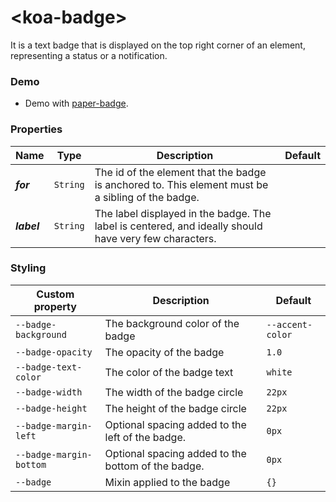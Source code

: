 # &lt;koa-badge&gt;

It is a text badge that is displayed on the top right corner of an element, representing a status or a notification.

### Demo

* Demo with [paper-badge](https://elements.polymer-project.org/elements/paper-badge?view=demo).

### Properties

Name | Type | Description | Default
-----|------|-------------|--------
***for*** | `String` | The id of the element that the badge is anchored to. This element must be a sibling of the badge. |
***label*** | `String` | The label displayed in the badge. The label is centered, and ideally should have very few characters. |

### Styling

Custom property | Description | Default
----------------|-------------|--------
`--badge-background` | The background color of the badge | `--accent-color`
`--badge-opacity` | The opacity of the badge | `1.0`
`--badge-text-color` | The color of the badge text | `white`
`--badge-width` | The width of the badge circle | `22px`
`--badge-height` | The height of the badge circle | `22px`
`--badge-margin-left` | Optional spacing added to the left of the badge. | `0px`
`--badge-margin-bottom` | Optional spacing added to the bottom of the badge. | `0px`
`--badge` | Mixin applied to the badge | `{}`
